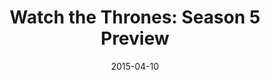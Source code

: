 ---
date:          "2015-04-10"
podcast:       "Grantland Pop Culture"
title:         "Watch the Thrones: Season 5 Preview"
summary:       "On the eve of Game of Thrones' 5th season on HBO, some great discussion from Chris Ryan, Andy Greenwald, Mallory Rubin, and Jason Concepcion about what to expect and look forward to. The hosts do a great job breaking up the interview into three segments: first, some general catchup and anticipation; second, a look at some of the new characters we'll meet in the 5th season of the show; third, a discussion about the book series and how they relate or differ from the show so far. These hosts know their stuff, and the flow of these conversations is pretty great. Entertaining all around."
url-audio:     "http://c.espnradio.com/s:J1X3L/audio/2465060/grantlandpopaudio_2015-04-10-040400.64k.mp3"
url-web:       "http://grantland.com/hollywood-prospectus/watch-the-thrones-podcast-game-of-thrones-season-5-preview/"
timestamps:
 - time:       "0:00"
   notes:      "Chris Ryan and Andy Greenwald discuss why they can’t wait for Season 5."
 - time:       "10:07"
   notes:      "Chris Ryan talks to Mallory Rubin about some of the new characters we’ll see this season."
 - time:       "30:42"
   notes:      "Andy Greenwald and Jason Concepcion talk about the relationship between the TV series and the books."
---